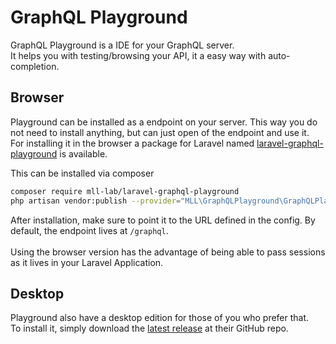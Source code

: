 # GraphQL Playground

GraphQL Playground is a IDE for your GraphQL server.\
It helps you with testing/browsing your API, it a easy way with auto-completion.

## Browser
Playground can be installed as a endpoint on your server. This way you
do not need to install anything, but can just open of the endpoint and
use it.\
For installing it in the browser a package for Laravel named [laravel-graphql-playground](https://github.com/mll-lab/laravel-graphql-playground)
is available.

This can be installed via composer 

```bash
composer require mll-lab/laravel-graphql-playground
php artisan vendor:publish --provider="MLL\GraphQLPlayground\GraphQLPlaygroundServiceProvider"
```

After installation, make sure to point it to the URL defined in
the config. By default, the endpoint lives at `/graphql`.\
\
Using the browser version has the advantage of being able to pass sessions as it lives in your Laravel Application.


## Desktop
Playground also have a desktop edition for those of you who prefer that.\
To install it, simply download the [latest release](https://github.com/prisma/graphql-playground/releases/latest) at their GitHub repo.
